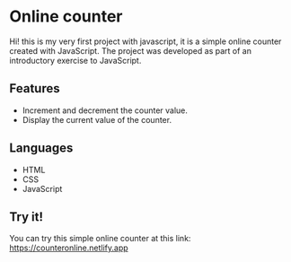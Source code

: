 # Online counter
Hi! this is my very first project with javascript, it is a simple online counter created with JavaScript. The project was developed as part of an introductory exercise to JavaScript.

## Features

- Increment and decrement the counter value.
- Display the current value of the counter.

## Languages

- HTML
- CSS
- JavaScript

## Try it!
You can try this simple online counter at this link: https://counteronline.netlify.app
